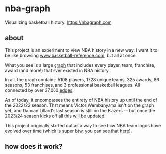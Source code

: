 # nba-graph

Visualizing basketball history. https://nbagraph.com

## about

This project is an experiment to view NBA history in a new way. I want it to be like browsing www.basketball-reference.com, but all at once. 

What you see is a large [graph](https://en.wikipedia.org/wiki/Graph_(abstract_data_type)) that includes every player, team, franchise, award (and more!) that ever existed in NBA history.

In all, the graph contains: 5108 players, 1728 unique teams, 325 awards, 86 seasons, 53 franchises, and 3 professional basketball leagues. All connected by over 37,000 [edges](https://en.wikipedia.org/wiki/Glossary_of_graph_theory#edge).

As of today, it encompasses the entirety of NBA history up until the end of the 2022/23 season. That means Victor Wembanyama isn't on the graph yet, and Damian Lillard's last season is still on the Blazers -- but once the 2023/24 season kicks off all this will be updated!

This project originally started out as a way to see how NBA team logos have evolved over time (which is super btw, you can see that [here](https://www.reddit.com/r/nba/comments/10ryoq1/nba_team_logos_over_time/)). 

## how does it work?
